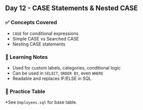 ## Day 12 - CASE Statements & Nested CASE

### ✅ Concepts Covered
- `CASE` for conditional expressions
- Simple CASE vs Searched CASE
- Nesting CASE statements

### 🧠 Learning Notes
- Used for custom labels, categories, conditional logic
- Can be used in `SELECT`, `ORDER BY`, even `WHERE`
- Readable and replaces IF/ELSE in SQL

### 📌 Practice Table
*See `Employees.sql` for base table.